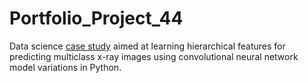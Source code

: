 # Portfolio_Project_44
Data science [case study](https://johnpaulinepineda.github.io/Portfolio_Project_44/) aimed at learning hierarchical features for predicting multiclass x-ray images using convolutional neural network model variations in Python.
